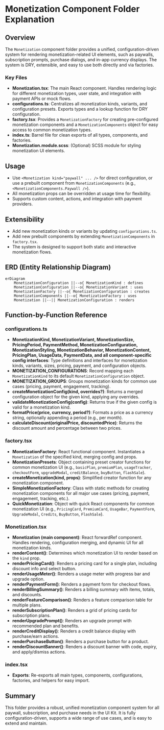 # Monetization Component Folder Explanation

## Overview

The `Monetization` component folder provides a unified, configuration-driven system for rendering monetization-related UI elements, such as paywalls, subscription prompts, purchase dialogs, and in-app currency displays. The system is DRY, extensible, and easy to use both directly and via factories.

### Key Files

- **Monetization.tsx**: The main React component. Handles rendering logic for different monetization types, user state, and integration with payment APIs or mock flows.
- **configurations.ts**: Centralizes all monetization kinds, variants, and configuration presets. Exports types and a lookup function for DRY configuration.
- **factory.tsx**: Provides a `MonetizationFactory` for creating pre-configured monetization components and a `MonetizationComponents` object for easy access to common monetization types.
- **index.ts**: Barrel file for clean exports of all types, components, and factories.
- **Monetization.module.scss**: (Optional) SCSS module for styling monetization UI elements.

## Usage

- Use `<Monetization kind="paywall" ... />` for direct configuration, or use a prebuilt component from `MonetizationComponents` (e.g., `<MonetizationComponents.Paywall />`).
- All monetization props can be overridden at usage time for flexibility.
- Supports custom content, actions, and integration with payment providers.

## Extensibility

- Add new monetization kinds or variants by updating `configurations.ts`.
- Add new prebuilt components by extending `MonetizationComponents` in `factory.tsx`.
- The system is designed to support both static and interactive monetization flows.

## ERD (Entity Relationship Diagram)

```mermaid
erDiagram
    MonetizationConfiguration ||--o{ MonetizationKind : defines
    MonetizationConfiguration ||--o{ MonetizationVariant : uses
    MonetizationFactory ||--o{ MonetizationConfiguration : creates
    MonetizationComponents ||--o{ MonetizationFactory : uses
    Monetization ||--|| MonetizationConfiguration : renders
```

## Function-by-Function Reference

### configurations.ts

- **MonetizationKind, MonetizationVariant, MonetizationSize, PricingPeriod, PaymentMethod, MonetizationConfiguration, MonetizationStyling, MonetizationBehavior, MonetizationContent, PricingPlan, UsageData, PaymentData, and all component-specific config interfaces**: Type definitions and interfaces for monetization kinds, variants, sizes, pricing, payment, and configuration objects.
- **MONETIZATION_CONFIGURATIONS**: Record mapping each `MonetizationKind` to its default `MonetizationConfiguration` object.
- **MONETIZATION_GROUPS**: Groups monetization kinds for common use cases (pricing, payment, engagement, tracking).
- **createMonetizationConfig(kind, overrides?)**: Returns a merged configuration object for the given kind, applying any overrides.
- **validateMonetizationConfig(config)**: Returns true if the given config is valid for a monetization kind.
- **formatPrice(price, currency, period?)**: Formats a price as a currency string, optionally appending a period (e.g., per month).
- **calculateDiscount(originalPrice, discountedPrice)**: Returns the discount amount and percentage between two prices.

### factory.tsx

- **MonetizationFactory**: React functional component. Instantiates a `Monetization` of the specified kind, merging config and props.
- **MonetizationPresets**: Object containing preset creator functions for common monetization UI (e.g., `basicPlan`, `premiumPlan`, `usageTracker`, `checkoutForm`, `upgradeModal`, `creditBalance`, `buyButton`, `flashSale`).
- **createMonetization(kind, props)**: Simplified creator function for any monetization component.
- **SimpleMonetizationFactory**: Class with static methods for creating monetization components for all major use cases (pricing, payment, engagement, tracking, etc.).
- **QuickMonetization**: Object with quick React components for common monetization UI (e.g., `PricingCard`, `PremiumCard`, `UsageBar`, `PaymentForm`, `UpgradeModal`, `Credits`, `BuyButton`, `FlashSale`).

### Monetization.tsx

- **Monetization (main component)**: React forwardRef component. Handles rendering, configuration merging, and dynamic UI for all monetization kinds.
- **renderContent()**: Determines which monetization UI to render based on the `kind` prop.
- **renderPricingCard()**: Renders a pricing card for a single plan, including discount info and select button.
- **renderUsageMeter()**: Renders a usage meter with progress bar and upgrade option.
- **renderPaymentForm()**: Renders a payment form for checkout flows.
- **renderBillingSummary()**: Renders a billing summary with items, totals, and discounts.
- **renderFeatureComparison()**: Renders a feature comparison table for multiple plans.
- **renderSubscriptionPlan()**: Renders a grid of pricing cards for subscription plans.
- **renderUpgradePrompt()**: Renders an upgrade prompt with recommended plan and benefits.
- **renderCreditDisplay()**: Renders a credit balance display with purchase/earn actions.
- **renderPurchaseButton()**: Renders a purchase button for a product.
- **renderDiscountBanner()**: Renders a discount banner with code, expiry, and apply/dismiss actions.

### index.tsx

- **Exports**: Re-exports all main types, components, configurations, factories, and helpers for easy import.

## Summary

This folder provides a robust, unified monetization component system for all paywall, subscription, and purchase needs in the UI Kit. It is fully configuration-driven, supports a wide range of use cases, and is easy to extend and maintain.
